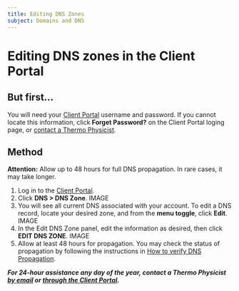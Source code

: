 ```yaml
---
title: Editing DNS Zones
subject: Domains and DNS
---
```


# Editing DNS zones in the Client Portal
## But first...
You will need your [Client Portal](https://www.thermo.io/login/) username and password. If you cannot locate this information, click **Forget Password?** on the Client Portal loging page, or [contact a Thermo Physicist](mailto:physicists@thermo.io).
## Method
**Attention:** Allow up to 48 hours for full DNS propagation. In rare cases, it may take longer.
1. Log in to the [Client Portal](https://www.thermo.io/login/).
2. Click **DNS > DNS Zone**.
IMAGE
3. You will see all current DNS associated with your account. To edit a DNS record, locate your desired zone, and from the **menu toggle**, click **Edit**.
IMAGE
4. In the Edit DNS Zone panel, edit the information as desired, then click **EDIT DNS ZONE**.
IMAGE
5. Allow at least 48 hours for propagation. You may check the status of propagation by following the instructions in [How to verify DNS Propagation](URL_pending).


**_For 24-hour assistance any day of the year, contact a Thermo Physicist [by email](mailto:physicists@thermo.io) or [through the Client Portal](https://www.thermo.io/login/)._**

